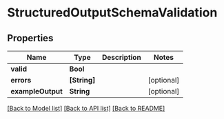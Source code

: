 # StructuredOutputSchemaValidation

## Properties
Name | Type | Description | Notes
------------ | ------------- | ------------- | -------------
**valid** | **Bool** |  | 
**errors** | **[String]** |  | [optional] 
**exampleOutput** | **String** |  | [optional] 

[[Back to Model list]](../README#documentation-for-models) [[Back to API list]](../README#documentation-for-api-endpoints) [[Back to README]](../README)


